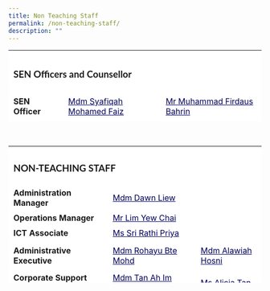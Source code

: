 ```yaml
---
title: Non Teaching Staff
permalink: /non-teaching-staff/
description: ""
---
```

<table style="box-sizing: inherit; border-collapse: collapse; border-spacing: 0px; max-width: 100%; height: 142px; width: 867.995px; background-color: rgb(255, 255, 255);" cellpadding="0" cellspacing="0" width="100%" border="0" class="inner-table"><tbody style="box-sizing: inherit;"><tr style="box-sizing: inherit; background: rgb(255, 255, 255); height: 86px;"><td style="box-sizing: inherit; padding: 5px 10px; height: 86px; background-color: rgb(255, 255, 255);" height="20" colspan="3" class="xl65"><h3 style="box-sizing: inherit; font-family: Lato, sans-serif;"><strong style="box-sizing: inherit; font-weight: bold;">SEN Officers and Counsellor</strong></h3></td></tr><tr style="box-sizing: inherit; background: rgb(230, 230, 230);"><td style="box-sizing: inherit; padding: 5px 10px; background-color: rgb(255, 255, 255);"><strong style="box-sizing: inherit; font-weight: bold;"><b style="box-sizing: inherit; font-weight: bold;">SEN Officer</b></strong></td><td style="box-sizing: inherit; padding: 5px 10px; background-color: rgb(255, 255, 255);"><a style="box-sizing: inherit; background-color: transparent; transition: all 0.25s ease-in-out 0s; text-decoration: underline; color: rgb(1, 0, 91);" href="mailto:syafiqah_mohamed_faiz@moe.edu.sg" title="[GMCP] Compose a new mail to Ms Syafiqah Mohamed Faiz">Mdm Syafiqah Mohamed Faiz</a></td><td style="box-sizing: inherit; padding: 5px 10px; background-color: rgb(255, 255, 255);"><a style="box-sizing: inherit; background-color: transparent; transition: all 0.25s ease-in-out 0s; text-decoration: underline; color: rgb(1, 0, 91);" href="mailto:muhammad_firdaus_bahrin@moe.edu.sg">Mr Muhammad Firdaus Bahrin</a></td></tr><tr style="box-sizing: inherit; background: rgb(255, 255, 255); height: 22px;"><td style="box-sizing: inherit; padding: 5px 10px; height: 22px; background-color: rgb(255, 255, 255);" height="20"><strong style="box-sizing: inherit; font-weight: bold;">Counsellor</strong></td><td style="box-sizing: inherit; padding: 5px 10px; height: 22px; background-color: rgb(255, 255, 255);"><a style="box-sizing: inherit; background-color: transparent; transition: all 0.25s ease-in-out 0s; text-decoration: underline; color: rgb(1, 0, 91);" href="mailto:choy_yuan_lin_amanda@moe.edu.sg">Ms Choy Yuan  Lin Amanda</a></td><td style="box-sizing: inherit; padding: 5px 10px; background-color: rgb(255, 255, 255);">&nbsp;</td></tr></tbody></table>


<br style="box-sizing: inherit;">
<p></p>
<table style="box-sizing: inherit; border-collapse: collapse; border-spacing: 0px; max-width: 100%; height: 272px; width: 867.995px; background-color: rgb(255, 255, 255);" cellpadding="0" cellspacing="0" width="100%" border="0" class="inner-table">
	<tbody style="box-sizing: inherit;">
		<tr style="box-sizing: inherit; background: rgb(255, 255, 255); height: 22px;">
			<td style="box-sizing: inherit; padding: 5px 10px; height: 22px; width: 867.995px; background-color: rgb(255, 255, 255);" colspan="3" class="xl65"><h3 style="box-sizing: inherit; font-family: Lato, sans-serif;"><strong style="box-sizing: inherit; font-weight: bold;">NON-TEACHING STAFF</strong></h3></td></tr>
		<tr style="box-sizing: inherit; background: rgb(230, 230, 230); height: 22px;"><td style="box-sizing: inherit; padding: 5px 10px; height: 22px; width: 349.049px; background-color: rgb(255, 255, 255);"><strong style="box-sizing: inherit; font-weight: bold;">Administration Manager</strong></td>
			<td style="box-sizing: inherit; padding: 5px 10px; height: 22px; width: 265.156px; background-color: rgb(255, 255, 255);"><a style="box-sizing: inherit; background-color: transparent; transition: all 0.25s ease-in-out 0s; text-decoration: underline; color: rgb(1, 0, 91);" href="mailto:liew_siew_meng@schools.gov.sg">Mdm Dawn Liew</a></td>
			<td style="box-sizing: inherit; padding: 5px 10px; height: 22px; width: 253.789px; background-color: rgb(255, 255, 255);">&nbsp;</td></tr>
		<tr style="box-sizing: inherit; background: rgb(255, 255, 255); height: 28px;"><td style="box-sizing: inherit; padding: 5px 10px; width: 349.049px; height: 28px; background-color: rgb(255, 255, 255);"><strong style="box-sizing: inherit; font-weight: bold;">Operations Manager</strong></td><td style="box-sizing: inherit; padding: 5px 10px; width: 265.156px; height: 28px; background-color: rgb(255, 255, 255);"><a style="box-sizing: inherit; background-color: transparent; transition: all 0.25s ease-in-out 0s; text-decoration: underline; color: rgb(1, 0, 91);" href="mailto:lim_yew_chai@moe.edu.sg" title="[GMCP] Compose a new mail to Mr Lim Yew Chai">Mr Lim Yew Chai</a></td><td style="box-sizing: inherit; padding: 5px 10px; width: 253.789px; height: 28px; background-color: rgb(255, 255, 255);">&nbsp;</td></tr><tr style="box-sizing: inherit; background: rgb(230, 230, 230); height: 22px;"><td style="box-sizing: inherit; padding: 5px 10px; height: 22px; width: 349.049px; background-color: rgb(255, 255, 255);"><strong style="box-sizing: inherit; font-weight: bold;">ICT Associate</strong></td><td style="box-sizing: inherit; padding: 5px 10px; height: 22px; width: 265.156px; background-color: rgb(255, 255, 255);"><a style="box-sizing: inherit; background-color: transparent; transition: all 0.25s ease-in-out 0s; text-decoration: underline; color: rgb(1, 0, 91);"><span style="box-sizing: inherit;" id="cloakec7acc5fc8769e439c3b7d1cc6fe9cb3">Ms Sri Rathi Priya</span></a></td><td style="box-sizing: inherit; padding: 5px 10px; height: 22px; width: 253.789px; background-color: rgb(255, 255, 255);"><span style="box-sizing: inherit;" id="cloak2e43ee29986c0dec3f7d00e504f08f06">&nbsp;</span></td></tr><tr style="box-sizing: inherit; background: rgb(255, 255, 255); height: 59px;"><td style="box-sizing: inherit; padding: 5px 10px; height: 59px; width: 349.049px; background-color: rgb(255, 255, 255);"><strong style="box-sizing: inherit; font-weight: bold;">Administrative Executive</strong></td><td style="box-sizing: inherit; padding: 5px 10px; height: 59px; width: 265.156px; background-color: rgb(255, 255, 255);"><a style="box-sizing: inherit; background-color: transparent; transition: all 0.25s ease-in-out 0s; text-decoration: underline; color: rgb(1, 0, 91);" href="mailto:rohayu_mohamad@schools.gov.sg" title="[GMCP] Compose a new mail to Mdm Rohayu Bte Mohamad">Mdm Rohayu Bte Mohd</a></td><td style="box-sizing: inherit; padding: 5px 10px; height: 59px; width: 253.789px; background-color: rgb(255, 255, 255);"><a style="box-sizing: inherit; background-color: transparent; transition: all 0.25s ease-in-out 0s; text-decoration: underline; color: rgb(1, 0, 91);" href="mailto:alawiah_hosni@moe.edu.sg">Mdm Alawiah Hosni</a></td></tr><tr style="box-sizing: inherit; background: rgb(230, 230, 230); height: 43px;"><td style="box-sizing: inherit; padding: 5px 10px; height: 43px; width: 349.049px; background-color: rgb(255, 255, 255);"><strong style="box-sizing: inherit; font-weight: bold;">Corporate Support Officers (CSO)<br style="box-sizing: inherit;"><br style="box-sizing: inherit;"></strong></td><td style="box-sizing: inherit; padding: 5px 10px; height: 43px; width: 265.156px; background-color: rgb(255, 255, 255);"><a style="box-sizing: inherit; background-color: transparent; transition: all 0.25s ease-in-out 0s; text-decoration: underline; color: rgb(1, 0, 91);" href="mailto:tan_ah_im_wendy@moe.edu.sg" title="[GMCP] Compose a new mail to Mdm Tan Ah Im Wendy">Mdm Tan Ah Im Wendy</a><br style="box-sizing: inherit;"><a style="box-sizing: inherit; background-color: transparent; transition: all 0.25s ease-in-out 0s; text-decoration: underline; color: rgb(1, 0, 91);" href="mailto:wang_mei_ann@moe.edu.sg">Ms Wang Mei Ann</a></td><td style="box-sizing: inherit; padding: 5px 10px; height: 43px; width: 253.789px; background-color: rgb(255, 255, 255);"><a style="box-sizing: inherit; background-color: transparent; transition: all 0.25s ease-in-out 0s; text-decoration: underline; color: rgb(1, 0, 91);" href="mailto:alicia_tan_ee_kia@moe.edu.sg">Ms Alicia Tan</a><br style="box-sizing: inherit;"><br style="box-sizing: inherit;"></td></tr><tr style="box-sizing: inherit; background: rgb(255, 255, 255); height: 10px;"><td style="box-sizing: inherit; padding: 5px 10px; height: 10px; width: 349.049px; background-color: rgb(255, 255, 255);"><strong style="box-sizing: inherit; font-weight: bold;">Operations Support Officers (OSO)<br style="box-sizing: inherit;"><br style="box-sizing: inherit;"><br style="box-sizing: inherit;"><br style="box-sizing: inherit;"></strong></td><td style="box-sizing: inherit; padding: 5px 10px; height: 10px; width: 265.156px; background-color: rgb(255, 255, 255);"><p style="box-sizing: inherit; font-size: 1em;">Mr Chua Tian Seng<br style="box-sizing: inherit;">Mdm Lee Seok Khim<br style="box-sizing: inherit;">Mr Lam Yong Joon<br style="box-sizing: inherit;">Mr Ong Tiam Chai<br style="box-sizing: inherit;">Mdm Faridah Binte Husin<br style="box-sizing: inherit;">Mr Kamsani Bin Hassan</p></td><td style="box-sizing: inherit; padding: 5px 10px; height: 10px; width: 253.789px; background-color: rgb(255, 255, 255);"><p style="box-sizing: inherit; font-size: 1em;"><br style="box-sizing: inherit;"><br style="box-sizing: inherit;"></p></td></tr><tr style="box-sizing: inherit; background: rgb(230, 230, 230); height: 22px;"><td style="box-sizing: inherit; padding: 5px 10px; height: 22px; width: 349.049px; background-color: rgb(255, 255, 255);"><strong style="box-sizing: inherit; font-weight: bold;">Printing Assistant</strong></td><td style="box-sizing: inherit; padding: 5px 10px; height: 22px; width: 265.156px; background-color: rgb(255, 255, 255);">Mdm B. Kartiany</td><td style="box-sizing: inherit; padding: 5px 10px; height: 22px; width: 253.789px; background-color: rgb(255, 255, 255);">&nbsp;</td></tr>
<tr style="box-sizing: inherit; background: rgb(230, 230, 230); height: 22px;"><td style="box-sizing: inherit; padding: 5px 10px; height: 22px; width: 349.049px; background-color: rgb(255, 255, 255);"><strong style="box-sizing: inherit; font-weight: bold;">ICT Trainer</strong></td><td style="box-sizing: inherit; padding: 5px 10px; height: 22px; width: 265.156px; background-color: rgb(255, 255, 255);">Miss Nini Juliena</td><td style="box-sizing: inherit; padding: 5px 10px; height: 22px; width: 253.789px; background-color: rgb(255, 255, 255);">&nbsp;</td></tr>
<tr style="box-sizing: inherit; background: rgb(255, 255, 255); height: 22px;"><td style="box-sizing: inherit; padding: 5px 10px; height: 22px; width: 349.049px; background-color: rgb(255, 255, 255);"><strong style="box-sizing: inherit; font-weight: bold;">Desktop Engineer (DE)</strong></td><td style="box-sizing: inherit; padding: 5px 10px; height: 22px; width: 265.156px; background-color: rgb(255, 255, 255);">Mr Shammi Dominic<br style="box-sizing: inherit;">Mr Hagilentherean Gopalan</td><td style="box-sizing: inherit; padding: 5px 10px; height: 22px; background-color: rgb(255, 255, 255);">&nbsp;</td></tr><tr style="box-sizing: inherit; background: rgb(255, 255, 255);"><td style="box-sizing: inherit; padding: 5px 10px; width: 349.049px; background-color: rgb(255, 255, 255);"><strong style="box-sizing: inherit; font-weight: bold;">Librarian</strong></td><td style="box-sizing: inherit; padding: 5px 10px; width: 265.156px; background-color: rgb(255, 255, 255);">Mdm Juwita</td></tr></tbody></table>